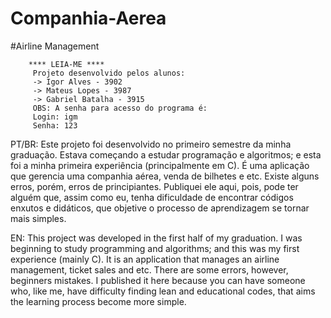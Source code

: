# Companhia-Aerea
#Airline Management
~~~~~~~~~~~~~~~~~~~~~~~~~~~~~~~~~~~~~~~~~~~~~~~~~~~~~~~~~
    **** LEIA-ME ****
     Projeto desenvolvido pelos alunos:
     -> Igor Alves - 3902
     -> Mateus Lopes - 3987
     -> Gabriel Batalha - 3915
     OBS: A senha para acesso do programa é:
     Login: igm
     Senha: 123
~~~~~~~~~~~~~~~~~~~~~~~~~~~~~~~~~~~~~~~~~~~~~~~~~~~~~~~~~
PT/BR:
Este projeto foi desenvolvido no primeiro semestre da minha graduação. Estava começando a estudar programação e algoritmos; e esta foi a minha primeira experiência (principalmente em C). É uma aplicação que gerencia uma companhia aérea, venda de bilhetes e etc. Existe alguns erros, porém, erros de principiantes. Publiquei ele aqui, pois, pode ter alguém que, assim como eu, tenha dificuldade de encontrar códigos enxutos e didáticos, que objetive o processo de aprendizagem se tornar mais simples.

EN:
This project was developed in the first half of my graduation. I was beginning to study programming and algorithms; and this was my first experience (mainly C). It is an application that manages an airline management, ticket sales and etc. There are some errors, however, beginners mistakes. I published it here because you can have someone who, like me, have difficulty finding lean and educational codes, that aims the learning process become more simple.
